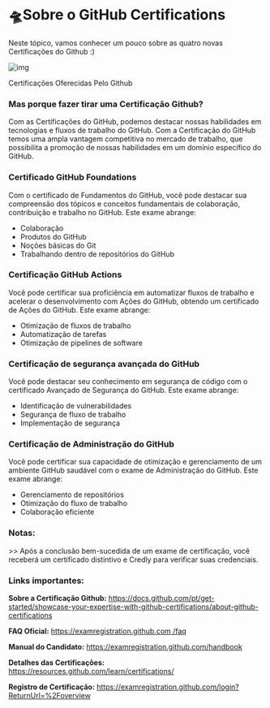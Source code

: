 # 🛸Sobre o GitHub Certifications

Neste tópico, vamos conhecer um pouco sobre as quatro novas Certificações do Github :)

![img](https://aline-antunes.gitbook.io/~gitbook/image?url=https%3A%2F%2F74136188-files.gitbook.io%2F%7E%2Ffiles%2Fv0%2Fb%2Fgitbook-x-prod.appspot.com%2Fo%2Fspaces%252F2HZbEqnaq1Y4YcnxMtW1%252Fuploads%252FosWGJmTK1VuGwq02q9Eu%252Fimage.png%3Falt%3Dmedia%26token%3Dfd4fc7d9-b3b8-4d52-a434-d8ee29a279bc&width=768&dpr=4&quality=100&sign=c2aa9035&sv=2)

Certificações Oferecidas Pelo Github

### Mas porque fazer tirar uma Certificação Github?

Com as Certificações do GitHub, podemos destacar nossas habilidades em tecnologias e fluxos de trabalho do GitHub. Com a Certificação do GitHub temos uma ampla vantagem competitiva no mercado de trabalho, que possibilita a promoção de nossas habilidades em um domínio específico do GitHub.

### Certificado GitHub Foundations

Com o certificado de Fundamentos do GitHub, você pode destacar sua compreensão dos tópicos e conceitos fundamentais de colaboração, contribuição e trabalho no GitHub. Este exame abrange:

- Colaboração
- Produtos do GitHub
- Noções básicas do Git
- Trabalhando dentro de repositórios do GitHub

### Certificação GitHub Actions

Você pode certificar sua proficiência em automatizar fluxos de trabalho e acelerar o desenvolvimento com Ações do GitHub, obtendo um certificado de Ações do GitHub. Este exame abrange:

- Otimização de fluxos de trabalho
- Automatização de tarefas
- Otimização de pipelines de software

### Certificação de segurança avançada do GitHub

Você pode destacar seu conhecimento em segurança de código com o certificado Avançado de Segurança do GitHub. Este exame abrange:

- Identificação de vulnerabilidades
- Segurança de fluxo de trabalho
- Implementação de segurança

### Certificação de Administração do GitHub

Você pode certificar sua capacidade de otimização e gerenciamento de um ambiente GitHub saudável com o exame de Administração do GitHub. Este exame abrange:

- Gerenciamento de repositórios
- Otimização do fluxo de trabalho
- Colaboração eficiente

### Notas:

\>> Após a conclusão bem-sucedida de um exame de certificação, você receberá um certificado distintivo e Credly para verificar suas credenciais.

### Links importantes:

**Sobre a Certificação Github:**  [https://docs.github.com/pt/get-started/showcase-your-expertise-with-github-certifications/about-github-certifications ](https://docs.github.com/pt/get-started/showcase-your-expertise-with-github-certifications/about-github-certifications) 

**FAQ Oficial:**  [https://examregistration.github.com /faq ](https://examregistration.github.com/faq) 

**Manual do Candidato:**  [https://examregistration.github.com/handbook ](https://examregistration.github.com/handbook) 

**Detalhes das Certificações:** [https://resources.github.com/learn/certifications/ ](https://resources.github.com/learn/certifications/) 

**Registro de Certificação:**  https://examregistration.github.com/login?ReturnUrl=%2Foverview